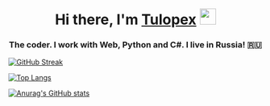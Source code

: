 <h1 align="center">Hi there, I'm <a href="https://t.me/tulopex" target="_blank">Tulopex</a> 
<img src="https://github.com/blackcater/blackcater/raw/main/images/Hi.gif" height="32"/></h1>
<h3 align="center">The coder. I work with Web, Python and C#. I live in Russia! 🇷🇺</h3>

<a href="https://git.io/streak-stats"><img src="https://streak-stats.demolab.com?user=Tulopex&theme=dark&date_format=j%2Fn%5B%2FY%5D&card_width=500" alt="GitHub Streak" /></a>

[![Top Langs](https://github-readme-stats.vercel.app/api/top-langs/?Tulopex=anuraghazra&layout=compact)](https://github.com/anuraghazra/github-readme-stats)

[![Anurag's GitHub stats](https://github-readme-stats.vercel.app/api?Tulopex=anuraghazra)](https://github.com/anuraghazra/github-readme-stats)
